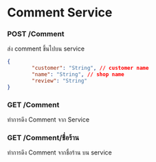 # Comment Service

### POST /Comment

ส่ง comment ขึ้นไปบน service

```json
{
        "customer": "String", // customer name
        "name": "String", // shop name
        "review": "String"
}
```

### GET /Comment

ทำการดึง Comment จาก Service 

### GET /Comment/ชื่อร้าน

ทำการดึง Comment จากชื่อร้าน บน service 

